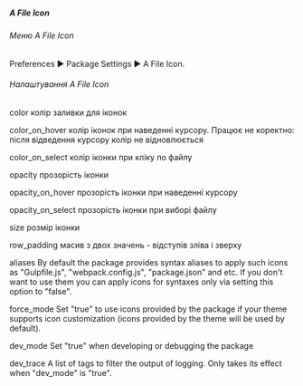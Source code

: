 ##### A File Icon

###### Меню A File Icon

Preferences ▶ Package Settings ▶ A File Icon.


###### Налаштування A File Icon

color             колір заливки для іконок

color_on_hover    колір іконок при наведенні курсору. Працює не коректно: після
                  відведення курсору колір не відновлюється

color_on_select   колір іконки при кліку по файлу

opacity           прозорість іконки

opacity_on_hover  прозорість іконки при наведенні курсору

opacity_on_select прозорість іконки при виборі файлу

size              розмір іконки

row_padding       масив з двох значень - відступів зліва і зверху 

aliases           By default the package provides syntax aliases to apply such
                  icons as "Gulpfile.js", "webpack.config.js", "package.json"
                  and etc. If you don't want to use them you can apply icons for
                  syntaxes only via setting this option to "false".

force_mode        Set "true" to use icons provided by the package if your theme
                  supports icon customization (icons provided by the theme will
                  be used by default).

dev_mode          Set "true" when developing or debugging the package

dev_trace         A list of tags to filter the output of logging. Only takes its
                  effect when "dev_mode" is "true".